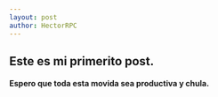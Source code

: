 ```yaml
---
layout: post
author: HectorRPC
---
```


## Este es mi primerito post.

#### Espero que toda esta movida sea productiva y chula.